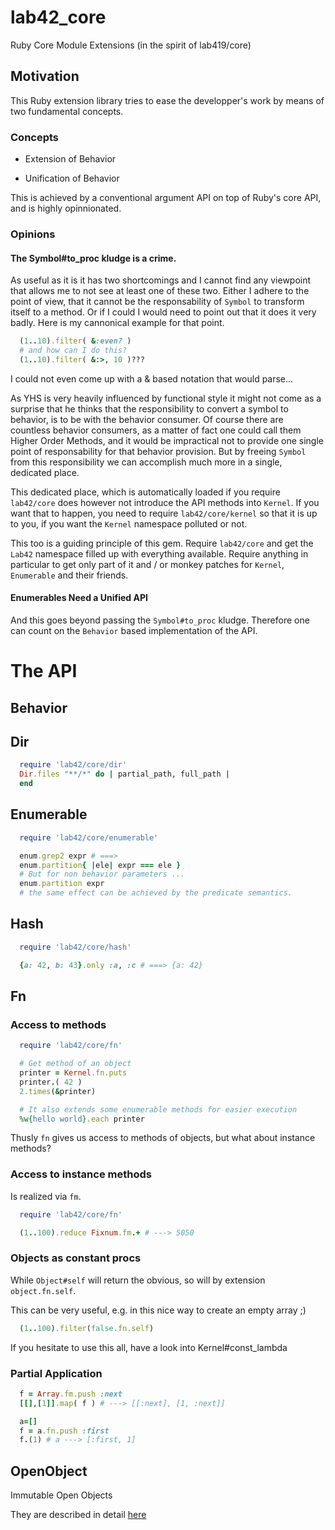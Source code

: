 # lab42\_core

Ruby Core Module Extensions (in the spirit of lab419/core)

## Motivation

This Ruby extension library tries to ease the developper's work by means of two fundamental
concepts.

### Concepts

* Extension of Behavior

* Unification of Behavior

This is achieved by a conventional argument API on top of Ruby's core API, and is highly
opinnionated.

### Opinions

#### The Symbol#to_proc kludge is a crime.

As useful as it is it has two shortcomings and I cannot find any viewpoint that allows
me to not see at least one of these two.
Either I adhere to the point of view, that it cannot be the responsability of `Symbol`
to transform itself to a method. Or if I could I would need to point out that it does
it very badly. Here is my cannonical example for that point.

```ruby
  (1..10).filter( &:even? )
  # and how can I do this?
  (1..10).filter( &:>, 10 )???
```

I could not even come up with a & based notation that would parse...

As YHS is very heavily influenced by functional style it might not come as a surprise
that he thinks that the responsibility to convert a symbol to behavior, is to be with
the behavior consumer.
Of course there are countless behavior consumers, as a matter of fact one could call
them Higher Order Methods, and it would be impractical not to provide one single point
of responsability for that behavior provision. But by freeing `Symbol` from this 
responsibility we can accomplish much more in a single, dedicated place.


This dedicated place, which is automatically loaded if you require `lab42/core` does
however not introduce the API methods into `Kernel`. If you want that to happen, you
need to require `lab42/core/kernel` so that it is up to you, if you want the `Kernel`
namespace polluted or not.

This too is a guiding principle of this gem. Require `lab42/core` and get the `Lab42`
namespace filled up with everything available. Require anything in particular to get
only part of it and / or monkey patches for `Kernel`, `Enumerable` and their friends.

#### Enumerables Need a Unified API

And this goes beyond passing the `Symbol#to_proc` kludge. Therefore one can count on
the `Behavior` based implementation of the API.

# The API

## Behavior


## Dir


```ruby
  require 'lab42/core/dir'
  Dir.files "**/*" do | partial_path, full_path |
  end
```

## Enumerable

```ruby
  require 'lab42/core/enumerable'

  enum.grep2 expr # ===>
  enum.partition{ |ele| expr === ele }
  # But for non behavior parameters ...
  enum.partition expr
  # the same effect can be achieved by the predicate semantics.
```

## Hash

```ruby
  require 'lab42/core/hash'

  {a: 42, b: 43}.only :a, :c # ===> {a: 42}
```

## Fn

### Access to methods

```ruby
  require 'lab42/core/fn'

  # Get method of an object
  printer = Kernel.fn.puts
  printer.( 42 )   
  2.times(&printer)

  # It also extends some enumerable methods for easier execution
  %w{hello world}.each printer
```

Thusly `fn` gives us access to methods of objects, but what about instance methods?

### Access to instance methods

Is realized via `fm`.

```ruby
  require 'lab42/core/fn'

  (1..100).reduce Fixnum.fm.+ # ---> 5050
```

### Objects as constant procs

While `Object#self` will return the obvious, so will by extension `object.fn.self`.

This can be very useful, e.g. in this nice way to create an empty array ;)

```ruby
  (1..100).filter(false.fn.self)
```

If you hesitate to use this all, have a look into Kernel#const_lambda

### Partial Application

```ruby
  f = Array.fm.push :next
  [[],[1]].map( f ) # ---> [[:next], [1, :next]]

  a=[]
  f = a.fn.push :first
  f.(1) # a ---> [:first, 1]
```

## OpenObject

Immutable Open Objects

They are described in detail [here](dox/OpenObject.md) 
